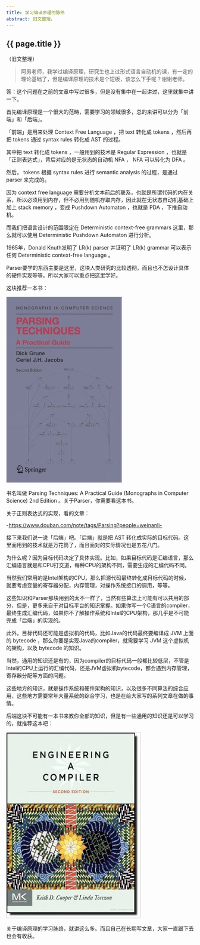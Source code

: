 ```yaml
---
title: 学习编译原理的脉络
abstract: 旧文整理。
---
```


## {{ page.title }}

（旧文整理）

> 阿男老师，我学过编译原理，研究生也上过形式语言自动机的课，有一定的理论基础了，但是编译原理的技术是个短板，该怎么下手呢？谢谢老师。

答：这个问题在之前的文章中写过很多，但是没有集中在一起讲过，这里就集中讲一下。

首先编译原理是一个很大的范畴，需要学习的领域很多，总的来讲可以分为「前端」和「后端」。

「前端」是用来处理 Context Free Language ，把 text 转化成 tokens ，然后再把 tokens 通过 syntax rules 转化成 AST 的过程。

其中把 text 转化成 tokens ，一般用到的技术是 Regular Expression ，也就是「正则表达式」，背后对应的是无状态的自动机 NFA ， NFA 可以转化为 DFA 。

然后， tokens 根据 syntax rules 进行 semantic analysis 的过程，是通过 parser 来完成的。

因为 context free language 需要分析文本前后的联系，也就是所谓代码的内在关系，所以必须用到内存，但不必用到随机存取内存，因此就在无状态自动机基础上加上 stack memory ，变成 Pushdown Automaton ，也就是 PDA ，下推自动机。

而我们把语言设计的范围限定在 Deterministic context-free grammars 这里，那么就可以使用 Deterministic Pushdown Automaton 进行分析。

1965年，Donald Knuth发明了 LR(k) parser 并证明了 LR(k) grammar 可以表示任何 Deterministic context-free language 。

Parser要学的东西主要是这里，这块人类研究的比较透彻，而且也不怎设计具体的硬件实现等等。所以大家可以重点把这里学好。

这块推荐一本书：

![](https://raw.githubusercontent.com/liweinan/blogpicbackup/master/data/a7607d991b9693309568d0652a442edc.jpeg)

书名叫做 Parsing Techniques: A Practical Guide (Monographs in Computer Science) 2nd Edition 。关于Parser，你需要看这本书。

关于正则表达式的实现，看的文章：

-https://www.douban.com/note/tags/Parsing?people=weinanli-

接下来我们说一说「后端」吧。「后端」就是把 AST 转化成实际的目标代码。这里面用到的技术就是万花筒了，而且面对的实际情况也是五花八门。

为什么呢？因为目标代码决定了具体实现。比如，如果目标代码是汇编语言，那么汇编语言就是和CPU打交道，每种CPU的架构不同，需要生成的汇编代码不同。

当然我们常用的是Intel架构的CPU，那么把源代码最终转化成目标代码的时候，就要考虑变量的寄存器分配，内存管理，对操作系统接口的调用，等等。

这些知识和Parser那块用到的太不一样了，当然有些算法上可能有可以共用的部分，但是，更多来自于对目标平台的知识掌握。如果你写一个C语言的compiler，最终生成汇编代码，如果你不了解操作系统和Intel的CPU架构，那几乎是不可能完成「后端」的实现的。

此外，目标代码还可能是虚拟机的代码，比如Java的代码最终要编译成 JVM 上面的 bytecode ，那么你要是实现Java的compiler，就需要学习 JVM 这个虚拟机的架构，以及 bytecode 的知识。

当然，通用的知识还是有的，因为compiler的目标代码一般都比较低层，不管是Intel的CPU上运行的汇编代码，还是JVM虚拟机bytecode，都会遇到内存管理，寄存器分配等方面的问题。

这些地方的知识，就是操作系统和硬件架构的知识，以及很多不同算法的综合应用，这些地方需要常年大量系统的综合学习，也是在给大家写的系列文章在做的事情。

后端这块不可能有一本书来教你全部的知识，但是有一些通用的知识还是可以学习的，就推荐这本吧：

![](https://raw.githubusercontent.com/liweinan/blogpicbackup/master/data/ae2a29213db5420634ea5f1c5c549466.jpeg)

关于编译原理的学习脉络，就讲这么多。而且自己在长期写文章，大家一直跟下去也会有收获。
